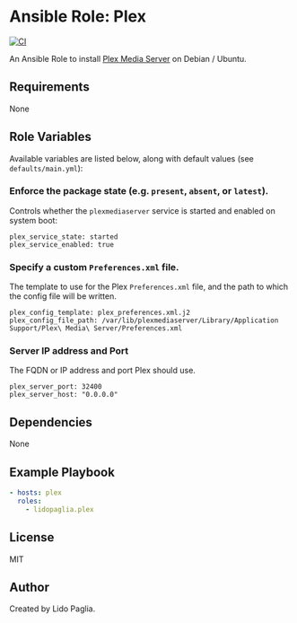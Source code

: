 # Ansible Role: Plex

[![CI](https://github.com/lidopaglia/ansible-role-plex/actions/workflows/ci.yml/badge.svg)](https://github.com/lidopaglia/ansible-role-plex/actions/workflows/ci.yml)

An Ansible Role to install [Plex Media Server][0] on Debian / Ubuntu.

## Requirements

None

## Role Variables

Available variables are listed below, along with default values (see `defaults/main.yml`):

### Enforce the package state (e.g. `present`, `absent`, or `latest`).

Controls whether the `plexmediaserver` service is started and enabled on system boot:

```
plex_service_state: started
plex_service_enabled: true
```

### Specify a custom `Preferences.xml` file.

The template to use for the Plex `Preferences.xml` file, and the path to which the config file will be written.

```
plex_config_template: plex_preferences.xml.j2
plex_config_file_path: /var/lib/plexmediaserver/Library/Application Support/Plex\ Media\ Server/Preferences.xml
```

### Server IP address and Port

The FQDN or IP address and port Plex should use.

```
plex_server_port: 32400
plex_server_host: "0.0.0.0"
```

## Dependencies

None

## Example Playbook

```yaml
- hosts: plex
  roles:
    - lidopaglia.plex
```

## License

MIT

## Author

Created by Lido Paglia.

[0]: https://www.plex.tv/
[1]: https://support.plex.tv/articles/201105343-advanced-hidden-server-settings/
[2]: https://forums.plex.tv/t/customizing-your-plex-configuration/205443

